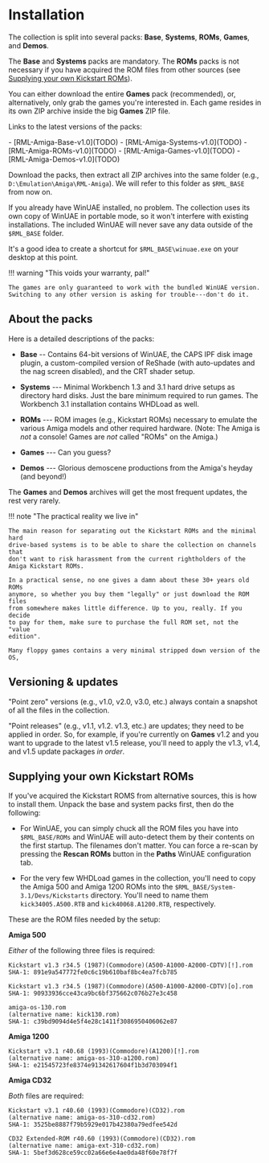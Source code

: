 # Installation

The collection is split into several packs: **Base**, **Systems**, **ROMs**,
**Games**, and **Demos**.

The **Base** and **Systems** packs are mandatory. The **ROMs** packs is not
necessary if you have acquired the ROM files from other sources (see
[Supplying your own Kickstart ROMs](#supplying-your-own-kickstart-roms)).

You can either download the entire **Games** pack (recommended), or,
alternatively, only grab the games you're interested in. Each game resides in
its own ZIP archive inside the big **Games** ZIP file.

Links to the latest versions of the packs:

<div class="compact" markdown>
- [RML-Amiga-Base-v1.0](TODO)
- [RML-Amiga-Systems-v1.0](TODO)
- [RML-Amiga-ROMs-v1.0](TODO)
- [RML-Amiga-Games-v1.0](TODO)
- [RML-Amiga-Demos-v1.0](TODO)
</div>

Download the packs, then extract all ZIP archives into the same folder (e.g.,
`D:\Emulation\Amiga\RML-Amiga`). We will refer to this folder as `$RML_BASE`
from now on.

If you already have WinUAE installed, no problem. The collection uses its own
copy of WinUAE in portable mode, so it won't interfere with existing
installations. The included WinUAE will never save any data outside of the
`$RML_BASE` folder.

It's a good idea to create a shortcut for `$RML_BASE\winuae.exe` on your
desktop at this point.

!!! warning "This voids your warranty, pal!"

    The games are only guaranteed to work with the bundled WinUAE version.
    Switching to any other version is asking for trouble---don't do it.


## About the packs

Here is a detailed descriptions of the packs:

- **Base** -- Contains 64-bit versions of WinUAE, the CAPS IPF disk image
  plugin, a custom-compiled version of ReShade (with auto-updates and the nag
  screen disabled), and the CRT shader setup.

- **Systems** --- Minimal Workbench 1.3 and 3.1 hard drive setups as directory
  hard disks. Just the bare minimum required to run games. The Workbench 3.1
  installation contains WHDLoad as well.

- **ROMs** --- ROM images (e.g., Kickstart ROMs) necessary to emulate
  the various Amiga models and other required hardware. (Note: The Amiga is
  *not* a console! Games are *not* called "ROMs" on the Amiga.)

- **Games** --- Can you guess?

- **Demos** --- Glorious demoscene productions from the Amiga's heyday (and
    beyond!)


The **Games** and **Demos** archives will get the most frequent updates, the
rest very rarely.

!!! note "The practical reality we live in"

    The main reason for separating out the Kickstart ROMs and the minimal hard
    drive-based systems is to be able to share the collection on channels that
    don't want to risk harassment from the current rightholders of the Amiga Kickstart ROMs.

    In a practical sense, no one gives a damn about these 30+ years old ROMs
    anymore, so whether you buy them "legally" or just download the ROM files
    from somewhere makes little difference. Up to you, really. If you decide
    to pay for them, make sure to purchase the full ROM set, not the "value
    edition".

    Many floppy games contains a very minimal stripped down version of the OS, 


## Versioning & updates

"Point zero" versions (e.g., v1.0, v2.0, v3.0, etc.) always contain a snapshot of
all the files in the collection.

"Point releases" (e.g., v1.1, v1.2. v1.3, etc.) are updates; they need to be
applied in order. So, for example, if you're currently on **Games** v1.2 and
you want to upgrade to the latest v1.5 release, you'll need to apply the v1.3,
v1.4, and v1.5 update packages _in order_.


## Supplying your own Kickstart ROMs

If you've acquired the Kickstart ROMS from alternative sources, this is how to
install them. Unpack the base and system packs first, then do the following:

- For WinUAE, you can simply chuck all the ROM files you have into `$RML_BASE/ROMs` and
  WinUAE will auto-detect them by their contents on the first startup. The
  filenames don't matter. You can force a re-scan by pressing the **Rescan
  ROMs** button in the **Paths** WinUAE configuration tab.

- For the very few WHDLoad games in the collection, you'll need to copy
  the Amiga 500 and Amiga 1200 ROMs into the
  `$RML_BASE/System-3.1/Devs/Kickstarts` directory. You'll need to name them
  `kick34005.A500.RTB` and `kick40068.A1200.RTB`, respectively.

These are the ROM files needed by the setup:

**Amiga 500**

_Either_ of the following three files is required:

```
Kickstart v1.3 r34.5 (1987)(Commodore)(A500-A1000-A2000-CDTV)[!].rom
SHA-1: 891e9a547772fe0c6c19b610baf8bc4ea7fcb785
```

```
Kickstart v1.3 r34.5 (1987)(Commodore)(A500-A1000-A2000-CDTV)[o].rom
SHA-1: 90933936cce43ca9bc6bf375662c076b27e3c458
```

```
amiga-os-130.rom
(alternative name: kick130.rom)
SHA-1: c39bd9094d4e5f4e28c1411f3086950406062e87
```

**Amiga 1200**

```
Kickstart v3.1 r40.68 (1993)(Commodore)(A1200)[!].rom
(alternative name: amiga-os-310-a1200.rom)
SHA-1: e21545723fe8374e91342617604f1b3d703094f1
```

**Amiga CD32**

_Both_ files are required:

```
Kickstart v3.1 r40.60 (1993)(Commodore)(CD32).rom
(alternative name: amiga-os-310-cd32.rom)
SHA-1: 3525be8887f79b5929e017b42380a79edfee542d
```

```
CD32 Extended-ROM r40.60 (1993)(Commodore)(CD32).rom
(alternative name: amiga-ext-310-cd32.rom)
SHA-1: 5bef3d628ce59cc02a66e6e4ae0da48f60e78f7f
```

